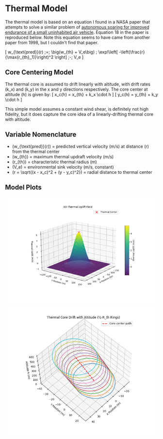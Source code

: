 # Thermal Model
The thermal model is based on an equation I found in a NASA paper that attempts to solve a similar problem of [autonomous soaring for improved endurance of a small uninhabited air vehicle](https://ntrs.nasa.gov/api/citations/20050041655/downloads/20050041655.pdf). Equation 18 in the paper is reproduced below. Note this equation seems to have came from another paper from 1998, but I couldn't find that paper.

\[
w_{\text{pred}}(r) \;=\; \big(w_{th} + V_e\big) \;
    \exp\!\left[ -\left(\frac{r}{\max(r_{th},\,1)}\right)^2 \right]
    \;-\; V_e
\]

## Core Centering Model
The thermal core is assumed to drift linearly with altitude, with drift rates \(k_x\) and \(k_y\) in the x and y directions respectively. The core center at altitude \(h\) is given by:
\[
x_c(h) = x_{th} + k_x \cdot h
\]
\[
y_c(h) = y_{th} + k_y \cdot h
\]

This simple model assumes a constant wind shear, is definitely not high fidelity, but it does capture the core idea of a linearly-drifting thermal core with altitude.

## Variable Nomenclature

- \(w_{\text{pred}}(r)\) = predicted vertical velocity (m/s) at distance \(r\) from the thermal center  
- \(w_{th}\) = maximum thermal updraft velocity (m/s)  
- \(r_{th}\) = characteristic thermal radius (m)  
- \(V_e\) = environmental sink velocity (m/s, constant)  
- \(r = \sqrt{(x - x_c)^2 + (y - y_c)^2}\) = radial distance to thermal center  

## Model Plots
![3D Thermal Plot](3d_thermal_uplift_field.png)
![3D Thermal Core Drift Plot](3d_thermal_core_drift.png)